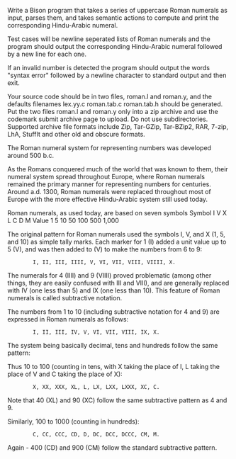 
Write a Bison program that takes a series of uppercase Roman 
numerals as input, parses them, and takes semantic actions to 
compute and print the corresponding Hindu-Arabic numeral.

Test cases will be newline seperated lists of Roman numerals and 
the program should output the corresponding Hindu-Arabic numeral 
followed by a new line for each one. 

If an invalid number is detected the program should output the words 
"syntax error" followed by a newline character to standard output
and then exit.

Your source code should be in two files, roman.l and roman.y, and
the defaults filenames lex.yy.c roman.tab.c roman.tab.h should
be generated. Put the two files roman.l and roman.y only into
a zip archive and use the codemark submit archive page to upload.
Do not use subdirectories.
Supported archive file formats include Zip, Tar-GZip, Tar-BZip2, RAR, 
7-zip, LhA, StuffIt and other old and obscure formats.

The Roman numeral system for representing numbers was developed 
around 500 b.c.

As the Romans conquered much of the world that was known to them, 
their numeral system spread throughout Europe, where Roman numerals 
remained the primary manner for representing numbers for centuries. 
Around a.d. 1300, Roman numerals were replaced throughout most of 
Europe with the more effective Hindu-Arabic system still used today.


Roman numerals, as used today, are based on seven symbols
Symbol 	I 	V 	X 	L 	C 	D 	M
Value 	1 	5 	10 	50 	100 	500 	1,000 

The original pattern for Roman numerals used the symbols I, V, and X 
(1, 5, and 10) as simple tally marks. Each marker for 1 (I) added a 
unit value up to 5 (V), and was then added to (V) to make the 
numbers from 6 to 9:

            I, II, III, IIII, V, VI, VII, VIII, VIIII, X.

The numerals for 4 (IIII) and 9 (VIIII) proved problematic (among 
other things, they are easily confused with III and VIII), and are 
generally replaced with IV (one less than 5) and IX (one less than 10). 
This feature of Roman numerals is called subtractive notation.

The numbers from 1 to 10 (including subtractive notation for 4 and 9) 
are expressed in Roman numerals as follows:

            I, II, III, IV, V, VI, VII, VIII, IX, X.

The system being basically decimal, tens and hundreds follow the same pattern:

Thus 10 to 100 (counting in tens, with X taking the place of I, L taking the 
place of V and C taking the place of X):

            X, XX, XXX, XL, L, LX, LXX, LXXX, XC, C.

Note that 40 (XL) and 90 (XC) follow the same subtractive pattern as 4 and 9.

Similarly, 100 to 1000 (counting in hundreds):

            C, CC, CCC, CD, D, DC, DCC, DCCC, CM, M.

Again - 400 (CD) and 900 (CM) follow the standard subtractive pattern. 
